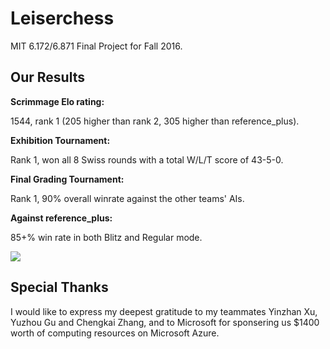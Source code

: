 Leiserchess
===========

MIT 6.172/6.871 Final Project for Fall 2016.

Our Results
-------

**Scrimmage Elo rating:**

1544, rank 1 (205 higher than rank 2, 305 higher than reference_plus).

**Exhibition Tournament:**

Rank 1, won all 8 Swiss rounds with a total W/L/T score of 43-5-0. 

**Final Grading Tournament:**

Rank 1, 90% overall winrate against the other teams' AIs.

**Against reference_plus:** 

85+% win rate in both Blitz and Regular mode. 

<img src="http://i.imgur.com/2vac9IJ.png" />

Special Thanks
-------

I would like to express my deepest gratitude to my teammates Yinzhan Xu, Yuzhou Gu and Chengkai Zhang, 
and to Microsoft for sponsering us $1400 worth of computing resources on Microsoft Azure.


